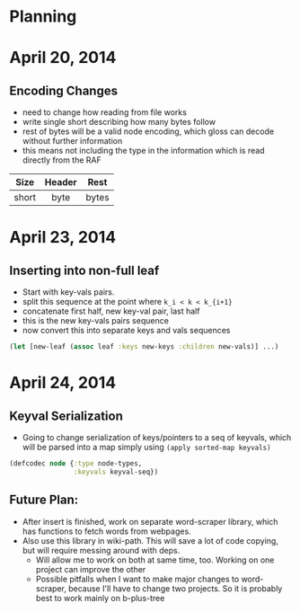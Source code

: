 Planning
========

# April 20, 2014

## Encoding Changes

- need to change how reading from file works
- write single short describing how many bytes follow
- rest of bytes will be a valid node encoding, which
  gloss can decode without further information
- this means not including the type in the information
  which is read directly from the RAF

| Size | Header | Rest |
|:----:|:------:|:----:|
| short | byte | bytes |

# April 23, 2014

## Inserting into non-full leaf

- Start with key-vals pairs.
- split this sequence at the point where `k_i < k < k_{i+1}`
- concatenate first half, new key-val pair, last half
- this is the new key-vals pairs sequence
- now convert this into separate keys and vals sequences
```clojure
(let [new-leaf (assoc leaf :keys new-keys :children new-vals)] ...)
```

# April 24, 2014

## Keyval Serialization
- Going to change serialization of keys/pointers to a seq of keyvals, which
  will be parsed into a map simply using `(apply sorted-map keyvals)`
```clojure
(defcodec node {:type node-types,
                :keyvals keyval-seq})
```
## Future Plan: 
- After insert is finished, work on separate word-scraper library,
  which has functions to fetch words from webpages.
- Also use this library in wiki-path. This will save a lot of code
  copying, but will require messing around with deps.
  - Will allow me to work on both at same time, too. Working on one
    project can improve the other
  - Possible pitfalls when I want to make major changes to
    word-scraper, because I'll have to change two projects. So it is
    probably best to work mainly on b-plus-tree

